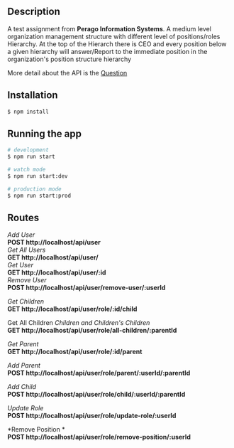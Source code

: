 ## Description
A test assignment from **Perago Information Systems**.
A medium level organization management structure with different level of positions/roles Hierarchy. At the top of the Hierarch there is CEO and every position below a given hierarchy will answer/Report to the immediate position in the organization's position structure hierarchy

More detail about the API is the [Question](https://github.com/gitdeme/perago-nestjs-api)

## Installation

```bash
$ npm install
```

## Running the app

```bash
# development
$ npm run start

# watch mode
$ npm run start:dev

# production mode
$ npm run start:prod
```

## Routes
*Add User*   
    **POST http://localhost/api/user**    
*Get All Users*  
    **GET http://localhost/api/user/**  
*Get User*  
    **GET http://localhost/api/user/:id**  
*Remove User*   
    **POST http://localhost/api/user/remove-user/:userId**   



*Get Children*  
    **GET http://localhost/api/user/role/:id/child**  

Get All Children *Children and Children's Children*   
    **GET http://localhost/api/user/role/all-children/:parentId**   

*Get Parent*   
    **GET http://localhost/api/user/role/:id/parent**   

*Add Parent*   
    **POST http://localhost/api/user/role/parent/:userId/:parentId** 

*Add Child*   
    **POST http://localhost/api/user/role/child/:userId/:parentId**   

*Update Role*   
    **POST http://localhost/api/user/role/update-role/:userId**  

*Remove Position *   
    **POST http://localhost/api/user/role/remove-position/:userId**   

